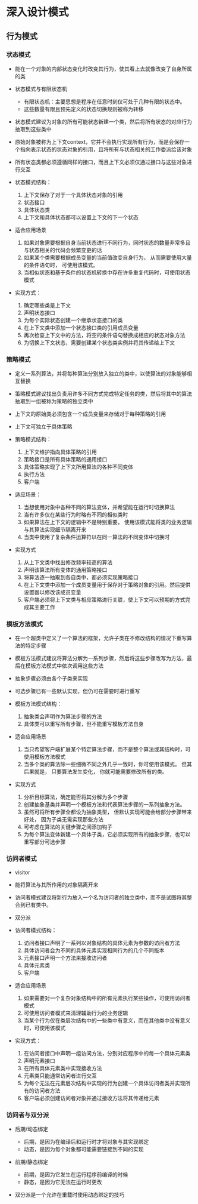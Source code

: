 # 深入设计模式

## 行为模式

### 状态模式

- 能在一个对象的内部状态变化时改变其行为，使其看上去就像改变了自身所属的类

- 状态模式与有限状态机
  - 有限状态机：主要思想是程序在任意时刻仅可处于几种有限的状态中。
  - 这些数量有限且预先定义的状态切换规则被称为转移

- 状态模式建议为对象的所有可能状态新建一个类，然后将所有状态的对应行为抽取到这些类中

- 原始对象被称为上下文context，它并不会执行实现所有行为，而是会保存一个指向表示状态的状态对象的引用，且将所有与状态相关的工作委派给该对象

- 所有状态类都必须遵循同样的接口，而且上下文必须仅通过接口与这些对象进行交互

- 状态模式结构：
  1. 上下文保存了对于一个具体状态对象的引用
  2. 状态接口
  3. 具体状态类
  4. 上下文和具体状态都可以设置上下文的下一个状态

- 适合应用场景
  1. 如果对象需要根据自身当前状态进行不同行为，同时状态的数量非常多且与状态相关的代码会频繁变更的话
  2. 如果某个类需要根据成员变量的当前值改变自身行为， 从而需要使用大量的条件语句时， 可使用该模式。
  3. 当相似状态和基于条件的状态机转换中存在许多重复代码时，可使用状态模式

- 实现方式：
  1. 确定哪些类是上下文
  2. 声明状态接口
  3. 为每个实际状态创建一个继承状态接口的类
  4. 在上下文类中添加一个状态接口类的引用成员变量
  5. 再次检查上下文中的方法，将空的条件语句替换成相应的状态对象方法
  6. 为切换上下文状态，需要创建某个状态类实例并将其传递给上下文

### 策略模式

- 定义一系列算法，并将每种算法分别放入独立的类中，以使算法的对象能够相互替换

- 策略模式建议找出负责用许多不同方式完成特定任务的类，然后将其中的算法抽取到一组被称为策略的独立类中

- 上下文的原始类必须包含一个成员变量来存储对于每种策略的引用

- 上下文可独立于具体策略

- 策略模式结构：
  1. 上下文维护指向具体策略的引用
  2. 策略接口是所有具体策略的通用接口
  3. 具体策略实现了上下文所用算法的各种不同变体
  4. 执行方法
  5. 客户端

- 适应场景：
  1. 当想使用对象中各种不同的算法变体，并希望能在运行时切换算法
  2. 当有许多仅在某些行为时略有不同的相似类时
  3. 如果算法在上下文的逻辑中不是特别重要， 使用该模式能将类的业务逻辑与其算法实现细节隔离开来
  4. 当类中使用了复杂条件运算符以在同一算法的不同变体中切换时

- 实现方式
  1. 从上下文类中找出修改频率较高的算法
  2. 声明该算法所有变体的通用策略接口
  3. 将算法逐一抽取到各自类中，都必须实现策略接口
  4. 在上下文类中添加一个成员变量用于保存对于策略对象的引用。然后提供设置器以修改该成员变量
  5. 客户端必须将上下文类与相应策略进行关联，使上下文可以预期的方式完成其主要工作

### 模板方法模式

- 在一个超类中定义了一个算法的框架，允许子类在不修改结构的情况下重写算法的特定步骤

- 模板方法模式建议将算法分解为一系列步骤，然后将这些步骤改写为方法，最后在模板方法模式中依次调用这些方法

- 抽象步骤必须由各个子类来实现
- 可选步骤已有一些默认实现，但仍可在需要时进行重写

- 模板方法模式结构：
  1. 抽象类会声明作为算法步骤的方法
  2. 具体类可以重写所有步骤，但不能重写模板方法自身

- 适合应用场景
  1. 当只希望客户端扩展某个特定算法步骤，而不是整个算法或其结构时，可使用模板方法模式
  2. 当多个类的算法除一些细微不同之外几乎一致时，你可使用该模式。 但其后果就是， 只要算法发生变化， 你就可能需要修改所有的类。

- 实现方式
  1. 分析目标算法，确定能否将其分解为多个步骤
  2. 创建抽象基类并声明一个模板方法和代表算法步骤的一系列抽象方法。
  3. 虽然可将所有步骤全都设为抽象类型， 但默认实现可能会给部分步骤带来好处， 因为子类无需实现那些方法
  4. 可考虑在算法的关键步骤之间添加钩子
  5. 为每个算法变体新建一个具体子类，它必须实现所有的抽象步骤，也可以重写部分可选步骤

### 访问者模式

- visitor

- 能将算法与其所作用的对象隔离开来

- 访问者模式建议将新行为放入一个名为访问者的独立类中，而不是试图将其整合到已有类中。

- 双分派

- 访问者模式结构：
  1. 访问者接口声明了一系列以对象结构的具体元素为参数的访问者方法
  2. 具体访问者会为不同的具体元素实现相同行为的几个不同版本
  3. 元素接口声明一个方法来接收访问者
  4. 具体元素类
  5. 客户端

- 适合应用场景
  1. 如果需要对一个复杂对象结构中的所有元素执行某些操作，可使用访问者模式
  2. 可使用访问者模式来清理辅助行为的业务逻辑
  3. 当某个行为仅在类层次结构中的一些类中有意义，而在其他类中没有意义时，可使用该模式

- 实现方式：
  1. 在访问者接口中声明一组访问方法，分别对应程序中的每一个具体元素类
  2. 声明元素接口
  3. 在所有具体元素类中实现接收方法
  4. 元素类只能通常访问者进行交互
  5. 为每个无法在元素层次结构中实现的行为创建一个具体访问者类并实现所有的访问者方法
  6. 客户端必须创建访问者对象并通过接收方法将其传递给元素

### 访问者与双分派

- 后期/动态绑定
  - 后期，是因为在编译后和运行时才将对象与其实现绑定
  - 动态，是因为每个对象都可能需要链接到不同的实现

- 前期/静态绑定
  - 前期，是因为它发生在运行程序前编译的时候
  - 静态，是因为它无法在运行时更改

- 双分派是一个允许在重载时使用动态绑定的技巧

